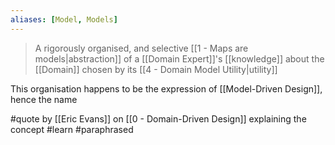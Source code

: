 ```yaml
---
aliases: [Model, Models]
---
```


> A rigorously organised, and selective [[1 - Maps are models|abstraction]] of a [[Domain Expert]]'s [[knowledge]] about the [[Domain]] chosen by its [[4 - Domain Model Utility|utility]]

This organisation happens to be the expression of [[Model-Driven Design]], hence the name

#quote  by [[Eric Evans]] on [[0 - Domain-Driven Design]] explaining the concept #learn  #paraphrased 